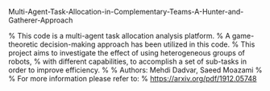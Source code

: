 Multi-Agent-Task-Allocation-in-Complementary-Teams-A-Hunter-and-Gatherer-Approach

%     This code is a multi-agent task allocation analysis platform.
%     A game-theoretic decision-making approach has been utilized in this code.
%     This project aims to investigate the effect of using heterogeneous groups of robots,
%     with different capabilities, to accomplish a set of sub-tasks in order to improve efficiency.
%
%     Authors: Mehdi Dadvar, Saeed Moazami
%
%     For more information please refer to:
%     https://arxiv.org/pdf/1912.05748

